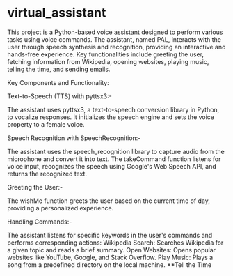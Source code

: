 # virtual_assistant

This project is a Python-based voice assistant designed to perform various tasks using voice commands. The assistant, named PAL, interacts with the user through speech synthesis and recognition, providing an interactive and hands-free experience. Key functionalities include greeting the user, fetching information from Wikipedia, opening websites, playing music, telling the time, and sending emails.

Key Components and Functionality:

Text-to-Speech (TTS) with pyttsx3:-

The assistant uses pyttsx3, a text-to-speech conversion library in Python, to vocalize responses.
It initializes the speech engine and sets the voice property to a female voice.

Speech Recognition with SpeechRecognition:-

The assistant uses the speech_recognition library to capture audio from the microphone and convert it into text.
The takeCommand function listens for voice input, recognizes the speech using Google's Web Speech API, and returns the recognized text.

Greeting the User:-

The wishMe function greets the user based on the current time of day, providing a personalized experience.

Handling Commands:-

The assistant listens for specific keywords in the user's commands and performs corresponding actions:
Wikipedia Search: Searches Wikipedia for a given topic and reads a brief summary.
Open Websites: Opens popular websites like YouTube, Google, and Stack Overflow.
Play Music: Plays a song from a predefined directory on the local machine.
**Tell the Time
